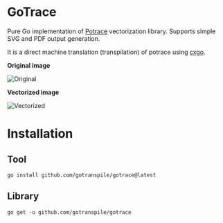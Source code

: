 # GoTrace

Pure Go implementation of [Potrace](https://potrace.sourceforge.net/potracelib.pdf) vectorization library.
Supports simple SVG and PDF output generation.

It is a direct machine translation (transpilation) of potrace using [cxgo](https://github.com/gotranspile/cxgo).

**Original image**

![Original](http://potrace.sourceforge.net/img/stanford-orig2.png)

**Vectorized image**

![Vectorized](http://potrace.sourceforge.net/img/stanford-smooth2.png)

# Installation

## Tool
```
go install github.com/gotranspile/gotrace@latest
```

## Library
```
go get -u github.com/gotranspile/gotrace
```
